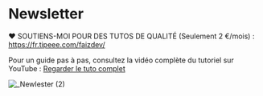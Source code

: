 
# Newsletter

❤️ SOUTIENS-MOI POUR DES TUTOS DE QUALITÉ (Seulement 2 €/mois) :  https://fr.tipeee.com/faizdev/

Pour un guide pas à pas, consultez la vidéo complète du tutoriel sur YouTube :
[Regarder le tuto complet](https://youtu.be/6VlLGii_zkI)

![_Newlester (2)](https://github.com/user-attachments/assets/19b3f0cd-5027-4a39-9d5f-676ce6a6be89)

